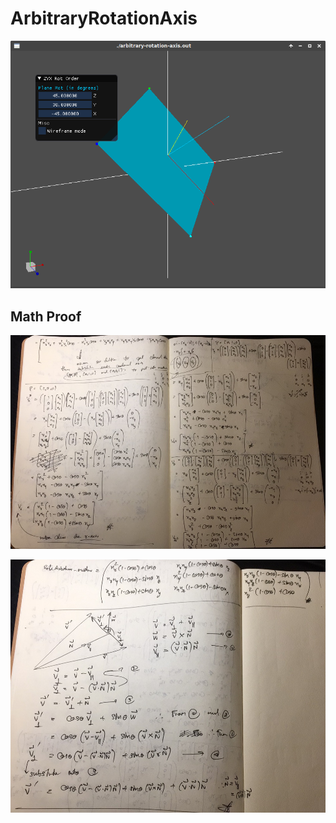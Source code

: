 # ArbitraryRotationAxis

![screenshot](screenshot.png)

## Math Proof

![proof 1](proof1.jpg)

![proof 2](proof2.jpg)
